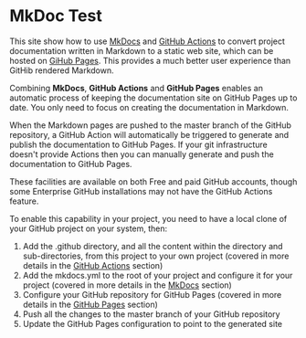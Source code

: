 # MkDoc Test

This site show how to use [MkDocs](https://www.mkdocs.org) and [GitHub Actions](https://help.github.com/en/actions) to convert project documentation written in Markdown to a static web site, which can be hosted on [GiHub Pages](https://help.github.com/en/github/working-with-github-pages).  This provides a much better user experience than GitHib rendered Markdown.

Combining **MkDocs**, **GitHub Actions** and **GitHub Pages** enables an automatic process of keeping the documentation site on GitHub Pages up to date.  You only need to focus on creating the documentation in Markdown.  

When the Markdown pages are pushed to the master branch of the GitHub repository, a GitHub Action will automatically be triggered to generate and publish the documentation to GitHub Pages.  If your git infrastructure doesn't provide Actions then you can manually generate and push the documentation to GitHub Pages.

These facilities are available on both Free and paid GitHub accounts, though some Enterprise GitHub installations may not have the GitHub Actions feature.

To enable this capability in your project, you need to have a local clone of your GitHub project on your system, then:

1. Add the .github directory, and all the content within the directory and sub-directories, from this project to your own project (covered in more details in the [GitHub Actions](GitHubActions.md) section)
2. Add the mkdocs.yml to the root of your project and configure it for your project (covered in more details in the [MkDocs](MkDocs.md) section)
3. Configure your GitHub repository for GitHub Pages (covered in more details in the [GitHub Pages](GitHubPages.md) section)
4. Push all the changes to the master branch of your GitHub repository
5. Update the GitHub Pages configuration to point to the generated site
